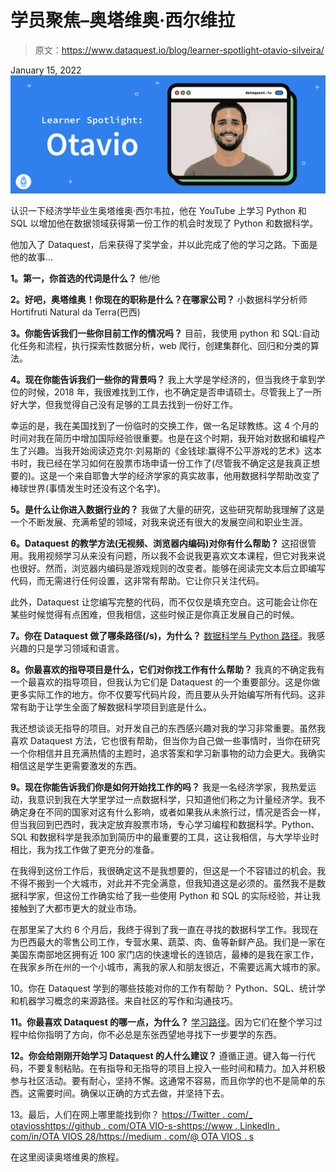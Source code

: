 # 学员聚焦–奥塔维奥·西尔维拉

> 原文：<https://www.dataquest.io/blog/learner-spotlight-otavio-silveira/>

January 15, 2022![](img/2ba7139b29770d334eab486731a1a02d.png)

认识一下经济学毕业生奥塔维奥·西尔韦拉，他在 YouTube 上学习 Python 和 SQL 以增加他在数据领域获得第一份工作的机会时发现了 Python 和数据科学。

他加入了 Dataquest，后来获得了奖学金，并以此完成了他的学习之路。下面是他的故事…

**1。第一，你首选的代词是什么？**
他/他

**2。好吧，奥塔维奥！你现在的职称是什么？在哪家公司？**
小数据科学分析师 Hortifruti Natural da Terra(巴西)

**3。你能告诉我们一些你目前工作的情况吗？**
目前，我使用 python 和 SQL:自动化任务和流程，执行探索性数据分析，web 爬行，创建集群化、回归和分类的算法。

**4。现在你能告诉我们一些你的背景吗？**
我上大学是学经济的，但当我终于拿到学位的时候，2018 年，我很难找到工作，也不确定是否申请硕士。尽管我上了一所好大学，但我觉得自己没有足够的工具去找到一份好工作。

幸运的是，我在美国找到了一份临时的交换工作，做一名足球教练。这 4 个月的时间对我在简历中增加国际经验很重要。也是在这个时期，我开始对数据和编程产生了兴趣。当我开始阅读迈克尔·刘易斯的《金钱球:赢得不公平游戏的艺术》这本书时，我已经在学习如何在股票市场申请一份工作了(尽管我不确定这是我真正想要的)。这是一个来自耶鲁大学的经济学家的真实故事，他用数据科学帮助改变了棒球世界(事情发生时还没有这个名字)。

**5。是什么让你进入数据行业的？**
我做了大量的研究，这些研究帮助我理解了这是一个不断发展、充满希望的领域，对我来说还有很大的发展空间和职业生涯。

**6。Dataquest 的教学方法(无视频、浏览器内编码)对你有什么帮助？**
这招很管用。我用视频学习从来没有问题，所以我不会说我更喜欢文本课程，但它对我来说也很好。然而，浏览器内编码是游戏规则的改变者。能够在阅读完文本后立即编写代码，而无需进行任何设置，这非常有帮助。它让你只关注代码。

此外，Dataquest 让您编写完整的代码，而不仅仅是填充空白。这可能会让你在某些时候觉得有点困难，但我相信，这些时候正是你真正发展自己的时候。

**7。你在 Dataquest 做了哪条路径(/s)，为什么？**
[数据科学与 Python 路径](https://www.dataquest.io/path/data-scientist/)。我感兴趣的只是学习领域和语言。

**8。你最喜欢的指导项目是什么，它们对你找工作有什么帮助？**
我真的不确定我有一个最喜欢的指导项目，但我认为它们是 Dataquest 的一个重要部分。这是你做更多实际工作的地方。你不仅要写代码片段，而且要从头开始编写所有代码。这非常有助于让学生全面了解数据科学项目到底是什么。

我还想谈谈无指导的项目。对开发自己的东西感兴趣对我的学习非常重要。虽然我喜欢 Dataquest 方法，它也很有帮助，但当你为自己做一些事情时，当你在研究一个你相信并且充满热情的主题时，追求答案和学习新事物的动力会更大。我确实相信这是学生更需要激发的东西。

**9。现在你能告诉我们你是如何开始找工作的吗？**
我是一名经济学家，我热爱运动，我意识到我在大学里学过一点数据科学，只知道他们称之为计量经济学。我不确定身在不同的国家对这有什么影响，或者如果我从未旅行过，情况是否会一样，但当我回到巴西时，我决定放弃股票市场，专心学习编程和数据科学。Python、SQL 和数据科学是我添加到简历中的最重要的工具，这让我相信，与大学毕业时相比，我为找工作做了更充分的准备。

在我得到这份工作后，我很确定这不是我想要的，但这是一个不容错过的机会。我不得不搬到一个大城市，对此并不完全满意，但我知道这是必须的。虽然我不是数据科学家，但这份工作确实给了我一些使用 Python 和 SQL 的实际经验，并让我接触到了大都市更大的就业市场。

在那里呆了大约 6 个月后，我终于得到了我一直在寻找的数据科学工作。我现在为巴西最大的零售公司工作，专营水果、蔬菜、肉、鱼等新鲜产品。我们是一家在美国东南部地区拥有近 100 家门店的快速增长的连锁店，最棒的是我在家工作，在我家乡所在州的一个小城市，离我的家人和朋友很近，不需要远离大城市的家。

10。你在 Dataquest 学到的哪些技能对你的工作有帮助？
Python、SQL、统计学和机器学习概念的来源路径。来自社区的写作和沟通技巧。

**11。你最喜欢 Dataquest 的哪一点，为什么？**
[学习路径](https://www.dataquest.io/data-science-courses/)。因为它们在整个学习过程中给你指明了方向，你不必总是东张西望地寻找下一步要学的东西。

**12。你会给刚刚开始学习 Dataquest 的人什么建议？**
遵循正道。键入每一行代码，不要复制粘贴。在有指导和无指导的项目上投入一些时间和精力。加入并积极参与社区活动。要有耐心，坚持不懈。这通常不容易，而且你学的也不是简单的东西。这需要时间。确保以正确的方式去做，并坚持下去。

13。最后，人们在网上哪里能找到你？
[https://Twitter . com/_ otaviosshttps://github . com/OTA VIO-s-shttps://www . LinkedIn . com/in/OTA VIOS 28/https://medium . com/@ OTA VIOS . s](https://twitter.com/_otaviosshttps://github.com/otavio-s-shttps://www.linkedin.com/in/otavioss28/https://medium.com/@otavios.s)

在这里阅读奥塔维奥的旅程。